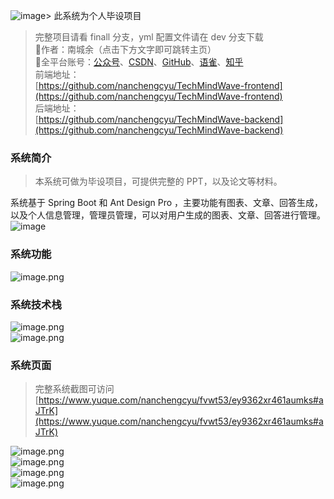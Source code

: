 ![image](https://github.com/nanchengcyu/TechMindWave-backend/assets/104661473/984c4d57-b106-4af2-a8c8-46e2ff9caf7e)> 此系统为个人毕设项目<br>
> 完整项目请看 finall 分支，yml 配置文件请在 dev 分支下载<br>
> 💫作者：南城余（点击下方文字即可跳转主页）<br>
> 🌟全平台账号：[公众号](https://mp.weixin.qq.com/s/hbpMZs_qY0rdZPLARJo7Hw)、[CSDN](https://blog.csdn.net/m0_63031112?spm=1000.2115.3001.5343)、[GitHub](https://github.com/nanchengcyu)、[语雀](https://www.yuque.com/nanchengcyu)、[知乎](https://www.zhihu.com/people/nanchengyu)<br>
> 前端地址：<br>
> [https://github.com/nanchengcyu/TechMindWave-frontend](https://github.com/nanchengcyu/TechMindWave-frontend)<br>
> 后端地址：<br>
> [https://github.com/nanchengcyu/TechMindWave-backend](https://github.com/nanchengcyu/TechMindWave-backend)<br>

<a name="kbWsl"></a>

### 系统简介

> 本系统可做为毕设项目，可提供完整的 PPT，以及论文等材料。

系统基于 Spring Boot 和 Ant Design Pro ，主要功能有图表、文章、回答生成，以及个人信息管理，管理员管理，可以对用户生成的图表、文章、回答进行管理。
![image](https://github.com/nanchengcyu/TechMindWave-backend/assets/104661473/9d518499-1ae1-4611-8850-2dfb087f55bc)

<a name="xk4HA"></a>

### 系统功能

![image.png](https://cdn.nlark.com/yuque/0/2024/png/38420467/1716968846775-4e53eccf-2cc9-4057-b3af-2233420aad24.png#averageHue=%23fcfcfc&clientId=u44af871c-17af-4&from=paste&height=291&id=pfMUb&originHeight=364&originWidth=761&originalType=binary&ratio=1.25&rotation=0&showTitle=false&size=17202&status=done&style=none&taskId=u5efe6323-860a-41a6-8cad-8ea9e01eea5&title=&width=608.8)
<a name="xKQCZ"></a>

### 系统技术栈

![image.png](https://cdn.nlark.com/yuque/0/2024/png/38420467/1716969043248-32a3f31e-cfff-4373-b519-141b976adb0d.png#averageHue=%23f8f8f8&clientId=u44af871c-17af-4&from=paste&height=494&id=u73a28274&originHeight=618&originWidth=1060&originalType=binary&ratio=1.25&rotation=0&showTitle=false&size=195083&status=done&style=none&taskId=ub051e503-3126-4a75-a2ed-8aaf67270a2&title=&width=848)<br />![image.png](https://cdn.nlark.com/yuque/0/2024/png/38420467/1716969050834-fc5f382c-4cee-4f3f-adaa-2dc2115d0a79.png#averageHue=%23f1f0f0&clientId=u44af871c-17af-4&from=paste&height=588&id=u4e9f8a76&originHeight=735&originWidth=1316&originalType=binary&ratio=1.25&rotation=0&showTitle=false&size=339926&status=done&style=none&taskId=uefe82fa8-23ef-43e7-99e5-42494329e17&title=&width=1052.8)
<a name="ZLhdv"></a>

### 系统页面

> 完整系统截图可访问
> [https://www.yuque.com/nanchengcyu/fvwt53/ey9362xr461aumks#aJTrK](https://www.yuque.com/nanchengcyu/fvwt53/ey9362xr461aumks#aJTrK)

![image.png](https://cdn.nlark.com/yuque/0/2024/png/38420467/1712159127165-d45348dc-9fb4-4cbb-98be-a87af8231479.png#averageHue=%230b120d&clientId=u08bfe84d-722f-4&from=paste&height=740&id=u3e32b2f8&originHeight=925&originWidth=1912&originalType=binary&ratio=1&rotation=0&showTitle=false&size=1728750&status=done&style=none&taskId=ue3c3744f-f1bb-489e-a545-192c3333578&title=&width=1529.6)<br />![image.png](https://cdn.nlark.com/yuque/0/2024/png/38420467/1712950666179-0856b590-e3c6-439c-ae85-87dc450529f4.png#averageHue=%23e5e3e3&clientId=ud12fc6c9-8765-4&from=paste&height=951&id=u62a4a693&originHeight=951&originWidth=1880&originalType=binary&ratio=1&rotation=0&showTitle=false&size=218822&status=done&style=none&taskId=u6c5d3af7-4cb2-41ee-81c0-4857fdb0879&title=&width=1880)<br />![image.png](https://cdn.nlark.com/yuque/0/2024/png/38420467/1712950421427-68066385-71a5-4269-951c-51e5266c12bb.png#averageHue=%23e7e6e6&clientId=ud12fc6c9-8765-4&from=paste&height=911&id=u0f39834e&originHeight=911&originWidth=1889&originalType=binary&ratio=1&rotation=0&showTitle=false&size=180181&status=done&style=none&taskId=u6960dddf-35dd-48fb-b4ff-584d3bf2acf&title=&width=1889)<br />![image.png](https://cdn.nlark.com/yuque/0/2024/png/38420467/1712950446890-3a8b7f69-e76e-4f67-88e2-09dd28efa71f.png#averageHue=%23e3e3e3&clientId=ud12fc6c9-8765-4&from=paste&height=926&id=u1f759b0b&originHeight=926&originWidth=1886&originalType=binary&ratio=1&rotation=0&showTitle=false&size=266391&status=done&style=none&taskId=u76096578-788d-4fdd-afa4-bb07dbfa7b7&title=&width=1886)
